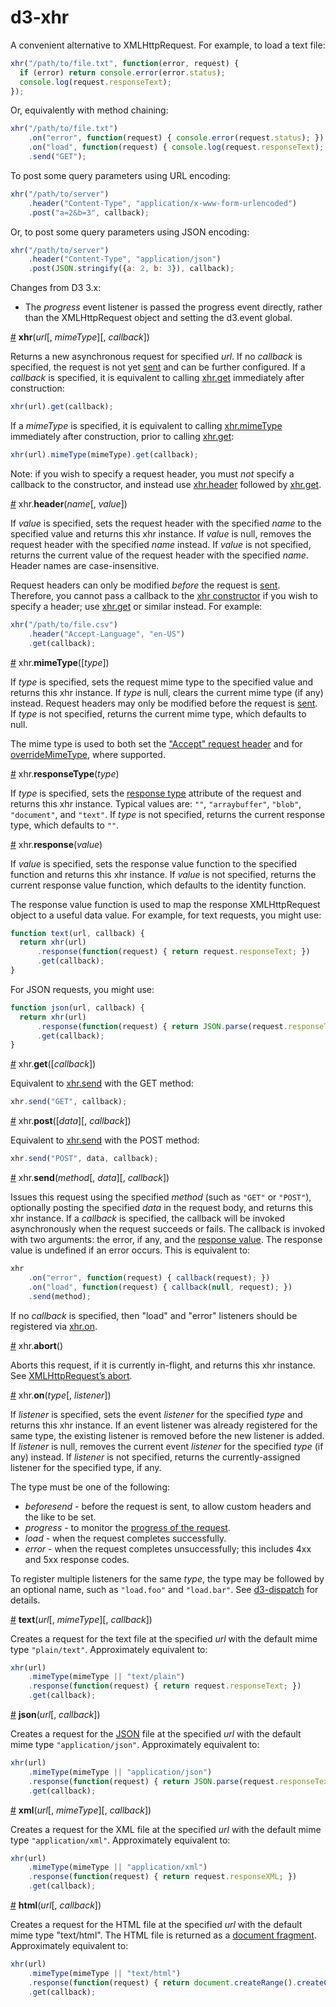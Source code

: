 # d3-xhr

A convenient alternative to XMLHttpRequest. For example, to load a text file:

```js
xhr("/path/to/file.txt", function(error, request) {
  if (error) return console.error(error.status);
  console.log(request.responseText);
});
```

Or, equivalently with method chaining:

```js
xhr("/path/to/file.txt")
    .on("error", function(request) { console.error(request.status); })
    .on("load", function(request) { console.log(request.responseText); })
    .send("GET");
```

To post some query parameters using URL encoding:

```js
xhr("/path/to/server")
    .header("Content-Type", "application/x-www-form-urlencoded")
    .post("a=2&b=3", callback);
```

Or, to post some query parameters using JSON encoding:

```js
xhr("/path/to/server")
    .header("Content-Type", "application/json")
    .post(JSON.stringify({a: 2, b: 3}), callback);
```

Changes from D3 3.x:

* The *progress* event listener is passed the progress event directly, rather than the XMLHttpRequest object and setting the d3.event global.

<a name="xhr" href="#xhr">#</a> <b>xhr</b>(<i>url</i>[, <i>mimeType</i>][, <i>callback</i>])

Returns a new asynchronous request for specified *url*. If no *callback* is specified, the request is not yet [sent](#send) and can be further configured. If a *callback* is specified, it is equivalent to calling [xhr.get](#get) immediately after construction:

```js
xhr(url).get(callback);
```

If a *mimeType* is specified, it is equivalent to calling [xhr.mimeType](#mimeType) immediately after construction, prior to calling [xhr.get](#get):

```js
xhr(url).mimeType(mimeType).get(callback);
```

Note: if you wish to specify a request header, you must *not* specify a callback to the constructor, and instead use [xhr.header](#header) followed by [xhr.get](#get).

<a name="header" href="#header">#</a> xhr.<b>header</b>(<i>name</i>[, <i>value</i>])

If *value* is specified, sets the request header with the specified *name* to the specified value and returns this xhr instance. If *value* is null, removes the request header with the specified *name* instead. If *value* is not specified, returns the current value of the request header with the specified *name*. Header names are case-insensitive.

Request headers can only be modified *before* the request is [sent](#send). Therefore, you cannot pass a callback to the [xhr constructor](#xhr) if you wish to specify a header; use [xhr.get](#get) or similar instead. For example:

```js
xhr("/path/to/file.csv")
    .header("Accept-Language", "en-US")
    .get(callback);
```

<a name="mimeType" href="#mimeType">#</a> xhr.<b>mimeType</b>([<i>type</i>])

If *type* is specified, sets the request mime type to the specified value and returns this xhr instance. If *type* is null, clears the current mime type (if any) instead. Request headers may only be modified before the request is [sent](#send). If *type* is not specified, returns the current mime type, which defaults to null.

The mime type is used to both set the ["Accept" request header](http://www.w3.org/Protocols/rfc2616/rfc2616-sec14.html) and for [overrideMimeType](http://www.w3.org/TR/XMLHttpRequest/#the-overridemimetype%28%29-method), where supported.

<a name="responseType" href="#responseType">#</a> xhr.<b>responseType</b>(<i>type</i>)

If *type* is specified, sets the [response type](http://www.w3.org/TR/XMLHttpRequest/#the-responsetype-attribute) attribute of the request and returns this xhr instance. Typical values are: `""`, `"arraybuffer"`, `"blob"`, `"document"`, and `"text"`. If *type* is not specified, returns the current response type, which defaults to `""`.

<a name="response" href="#response">#</a> xhr.<b>response</b>(<i>value</i>)

If *value* is specified, sets the response value function to the specified function and returns this xhr instance. If *value* is not specified, returns the current response value function, which defaults to the identity function.

The response value function is used to map the response XMLHttpRequest object to a useful data value. For example, for text requests, you might use:

```js
function text(url, callback) {
  return xhr(url)
      .response(function(request) { return request.responseText; })
      .get(callback);
}
```

For JSON requests, you might use:

```js
function json(url, callback) {
  return xhr(url)
      .response(function(request) { return JSON.parse(request.responseText); })
      .get(callback);
}
```

<a name="get" href="#get">#</a> xhr.<b>get</b>([<i>callback</i>])

Equivalent to [xhr.send](#send) with the GET method:

```js
xhr.send("GET", callback);
```

<a name="post" href="#post">#</a> xhr.<b>post</b>([<i>data</i>][, <i>callback</i>])

Equivalent to [xhr.send](#send) with the POST method:

```js
xhr.send("POST", data, callback);
```

<a name="send" href="#send">#</a> xhr.<b>send</b>(<i>method</i>[, <i>data</i>][, <i>callback</i>])

Issues this request using the specified *method* (such as `"GET"` or `"POST"`), optionally posting the specified *data* in the request body, and returns this xhr instance. If a *callback* is specified, the callback will be invoked asynchronously when the request succeeds or fails. The callback is invoked with two arguments: the error, if any, and the [response value](#response). The response value is undefined if an error occurs. This is equivalent to:

```js
xhr
    .on("error", function(request) { callback(request); })
    .on("load", function(request) { callback(null, request); })
    .send(method);
```

If no *callback* is specified, then "load" and "error" listeners should be registered via [xhr.on](#on).

<a name="abort" href="#abort">#</a> xhr.<b>abort</b>()

Aborts this request, if it is currently in-flight, and returns this xhr instance. See [XMLHttpRequest’s abort](http://www.w3.org/TR/XMLHttpRequest/#the-abort%28%29-method).

<a name="on" href="#on">#</a> xhr.<b>on</b>(<i>type</i>[, <i>listener</i>])

If *listener* is specified, sets the event *listener* for the specified *type* and returns this xhr instance. If an event listener was already registered for the same type, the existing listener is removed before the new listener is added. If *listener* is null, removes the current event *listener* for the specified *type* (if any) instead. If *listener* is not specified, returns the currently-assigned listener for the specified type, if any.

The type must be one of the following:

* _beforesend_ - before the request is sent, to allow custom headers and the like to be set.
* _progress_ - to monitor the [progress of the request](http://www.w3.org/TR/progress-events/).
* _load_ - when the request completes successfully.
* _error_ - when the request completes unsuccessfully; this includes 4xx and 5xx response codes.

To register multiple listeners for the same *type*, the type may be followed by an optional name, such as `"load.foo"` and `"load.bar"`. See [d3-dispatch](https://github.com/d3/d3-dispatch) for details.

<a name="text" href="#text">#</a> <b>text</b>(<i>url</i>[, <i>mimeType</i>][, <i>callback</i>])

Creates a request for the text file at the specified *url* with the default mime type `"plain/text"`. Approximately equivalent to:

```js
xhr(url)
    .mimeType(mimeType || "text/plain")
    .response(function(request) { return request.responseText; })
    .get(callback);
```

<a name="json" href="#json">#</a> <b>json</b>(<i>url</i>[, <i>callback</i>])

Creates a request for the [JSON](http://json.org) file at the specified *url* with the default mime type `"application/json"`. Approximately equivalent to:

```js
xhr(url)
    .mimeType(mimeType || "application/json")
    .response(function(request) { return JSON.parse(request.responseText); })
    .get(callback);
```

<a name="xml" href="#xml">#</a> <b>xml</b>(<i>url</i>[, <i>mimeType</i>][, <i>callback</i>])

Creates a request for the XML file at the specified *url* with the default mime type `"application/xml"`. Approximately equivalent to:

```js
xhr(url)
    .mimeType(mimeType || "application/xml")
    .response(function(request) { return request.responseXML; })
    .get(callback);
```

<a name="html" href="#html">#</a> <b>html</b>(<i>url</i>[, <i>callback</i>])

Creates a request for the HTML file at the specified *url* with the default mime type "text/html". The HTML file is returned as a [document fragment](https://developer.mozilla.org/en-US/docs/DOM/range.createContextualFragment). Approximately equivalent to:

```js
xhr(url)
    .mimeType(mimeType || "text/html")
    .response(function(request) { return document.createRange().createContextualFragment(request.responseText); })
    .get(callback);
```

